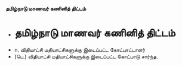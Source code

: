 **தமிழ்நாடு மாணவர் கணினித் திட்டம்**
- # தமிழ்நாடு மாணவர் கணினித் திட்டம்
- n. விதியாட்சி மதியாட்சிகளுக்கு இடைப்பட்ட கோட்பாட்டாளர்
- (பெ.) விதியாட்சி மதியாட்சிகளுக்கு இடைப்பட்ட கோட்பாடு சார்ந்த.

